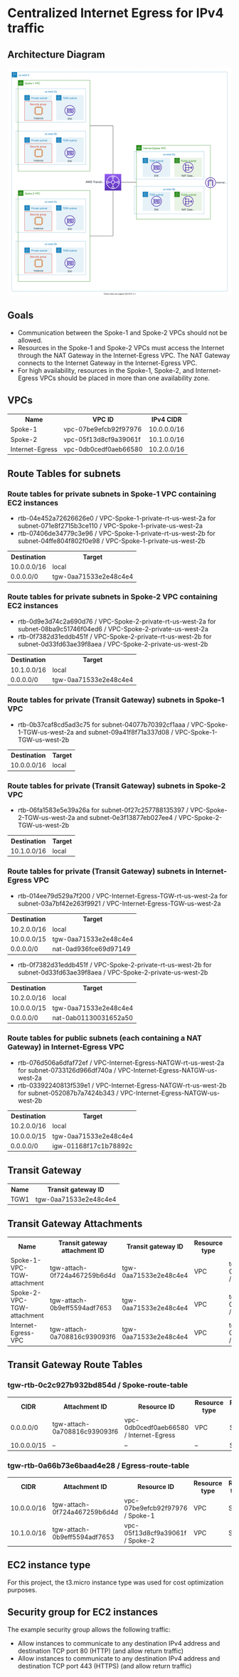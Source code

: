 # Centralized Internet Egress for IPv4 traffic

## Architecture Diagram
![Centralized_Internet_Egress_with_AWS_Transit_Gateway](./Pictures/Centralized_Internet_Egress_with_AWS_Transit_Gateway.svg)

## Goals
- Communication between the Spoke-1 and Spoke-2 VPCs should not be allowed.
- Resources in the Spoke-1 and Spoke-2 VPCs must access the Internet through the NAT Gateway in the Internet-Egress VPC. The NAT Gateway connects to the Internet Gateway in the Internet-Egress VPC.
- For high availability, resources in the Spoke-1, Spoke-2, and Internet-Egress VPCs should be placed in more than one availability zone.

## VPCs
<table>
  <tr>
    <th scope="col">Name</th>
    <th scope="col">VPC ID</th>
    <th scope="col">IPv4 CIDR</th>
  <tr>
  <tr>
    <td>Spoke-1</td>
    <td>vpc-07be9efcb92f97976</td>
    <td>10.0.0.0/16</td>
  </tr>
  <tr>
    <td>Spoke-2</td>
    <td>vpc-05f13d8cf9a39061f</td>
    <td>10.1.0.0/16</td>
  </tr>
  <tr>
    <td>Internet-Egress</td>
    <td>vpc-0db0cedf0aeb66580</td>
    <td>10.2.0.0/16</td>
  </tr>
</table>

## Route Tables for subnets
### Route tables for private subnets in Spoke-1 VPC containing EC2 instances
- rtb-04e452a72626626e0 / VPC-Spoke-1-private-rt-us-west-2a for subnet-071e8f2715b3ce110 / VPC-Spoke-1-private-us-west-2a
- rtb-07406de34779c3e96 / VPC-Spoke-1-private-rt-us-west-2b for subnet-04ffe804f802f0e98 / VPC-Spoke-1-private-us-west-2b
<table>
  <tr>
    <th scope="col">Destination</th>
    <th scope="col">Target</th>
  </tr>
  <tr>
    <td>10.0.0.0/16</td>
    <td>local</td>
  </tr>
  <tr>
    <td>0.0.0.0/0</td>
    <td>tgw-0aa71533e2e48c4e4</td>
  </tr>
</table>

### Route tables for private subnets in Spoke-2 VPC containing EC2 instances
- rtb-0d9e3d74c2a690d76 / VPC-Spoke-2-private-rt-us-west-2a for subnet-08ba9c51746f04ed6 / VPC-Spoke-2-private-us-west-2a
- rtb-0f7382d31eddb451f / VPC-Spoke-2-private-rt-us-west-2b for subnet-0d33fd63ae39f8aea / VPC-Spoke-2-private-us-west-2b
<table>
  <tr>
    <th scope="col">Destination</th>
    <th scope="col">Target</th>
  </tr>
  <tr>
    <td>10.1.0.0/16</td>
    <td>local</td>
  </tr>
  <tr>
    <td>0.0.0.0/0</td>
    <td>tgw-0aa71533e2e48c4e4</td>
  </tr>
</table>

### Route tables for private (Transit Gateway) subnets in Spoke-1 VPC
- rtb-0b37caf8cd5ad3c75 for subnet-04077b70392cf1aaa / VPC-Spoke-1-TGW-us-west-2a and subnet-09a41f8f71a337d08 / VPC-Spoke-1-TGW-us-west-2b
<table>
  <tr>
    <th scope="col">Destination</th>
    <th scope="col">Target</th>
  </tr>
  <tr>
    <td>10.0.0.0/16</td>
    <td>local</td>
  </tr>
</table>

### Route tables for private (Transit Gateway) subnets in Spoke-2 VPC
- rtb-06fa1583e5e39a26a for subnet-0f27c257788135397 / VPC-Spoke-2-TGW-us-west-2a and subnet-0e3f13877eb027ee4 / VPC-Spoke-2-TGW-us-west-2b
<table>
  <tr>
    <th scope="col">Destination</th>
    <th scope="col">Target</th>
  </tr>
  <tr>
    <td>10.1.0.0/16</td>
    <td>local</td>
  </tr>
</table>

### Route tables for private (Transit Gateway) subnets in Internet-Egress VPC
- rtb-014ee79d529a7f200 / VPC-Internet-Egress-TGW-rt-us-west-2a for subnet-03a7bf42e263f9921 / VPC-Internet-Egress-TGW-us-west-2a
<table>
  <tr>
    <th scope="col">Destination</th>
    <th scope="col">Target</th>
  </tr>
  <tr>
    <td>10.2.0.0/16</td>
    <td>local</td>
  </tr>
  <tr>
    <td>10.0.0.0/15</td>
    <td>tgw-0aa71533e2e48c4e4</td>
  </tr>
  <tr>
    <td>0.0.0.0/0</td>
    <td>nat-0ad936fce69d97149</td>
  </tr>
</table>

- rtb-0f7382d31eddb451f / VPC-Spoke-2-private-rt-us-west-2b for subnet-0d33fd63ae39f8aea / VPC-Spoke-2-private-us-west-2b
<table>
  <tr>
    <th scope="col">Destination</th>
    <th scope="col">Target</th>
  </tr>
  <tr>
    <td>10.2.0.0/16</td>
    <td>local</td>
  </tr>
  <tr>
    <td>10.0.0.0/15</td>
    <td>tgw-0aa71533e2e48c4e4</td>
  </tr>
  <tr>
    <td>0.0.0.0/0</td>
    <td>nat-0ab01130031652a50</td>
  </tr>
</table>

### Route tables for public subnets (each containing a NAT Gateway) in Internet-Egress VPC
- rtb-076d506a6dfaf72ef / VPC-Internet-Egress-NATGW-rt-us-west-2a for subnet-0733126d966df740a / VPC-Internet-Egress-NATGW-us-west-2a
- rtb-03392240813f539e1 / VPC-Internet-Egress-NATGW-rt-us-west-2b for subnet-052087b7a7424b343 / VPC-Internet-Egress-NATGW-us-west-2b
<table>
  <tr>
    <th scope="col">Destination</th>
    <th scope="col">Target</th>
  </tr>
  <tr>
    <td>10.2.0.0/16</td>
    <td>local</td>
  </tr>
  <tr>
    <td>10.0.0.0/15</td>
    <td>tgw-0aa71533e2e48c4e4</td>
  </tr>
  <tr>
    <td>0.0.0.0/0</td>
    <td>igw-01168f17c1b78892c</td>
  </tr>
</table>

## Transit Gateway
<table>
  <tr>
    <th scope="col">Name</th>
    <th scope="col">Transit gateway ID</th>
  </tr>
  <tr>
    <td>TGW1</td>
    <td>tgw-0aa71533e2e48c4e4</td>
  </tr>
</table>

## Transit Gateway Attachments
<table>
  <tr>
    <th scope="col">Name</th>
    <th scope="col">Transit gateway attachment ID</th>
    <th scope="col">Transit gateway ID</th>
    <th scope="col">Resource type</th>
    <th scope="col">Association route table ID</th>
  </tr>
  <tr>
    <td>Spoke-1-VPC-TGW-attachment</td>
    <td>tgw-attach-0f724a467259b6d4d</td>
    <td>tgw-0aa71533e2e48c4e4</td>
    <td>VPC</td>
    <td>tgw-rtb-0c2c927b932bd854d / Spoke-route-table</td>
  </tr>
  <tr>
    <td>Spoke-2-VPC-TGW-attachment</td>
    <td>tgw-attach-0b9eff5594adf7653</td>
    <td>tgw-0aa71533e2e48c4e4</td>
    <td>VPC</td>
    <td>tgw-rtb-0c2c927b932bd854d / Spoke-route-table</td>
  </tr>
  <tr>
    <td>Internet-Egress-VPC</td>
    <td>tgw-attach-0a708816c939093f6</td>
    <td>tgw-0aa71533e2e48c4e4</td>
    <td>VPC</td>
    <td>tgw-rtb-0a66b73e6baad4e28 / Egress-route-table</td>
  </tr>
</table>

## Transit Gateway Route Tables
### tgw-rtb-0c2c927b932bd854d / Spoke-route-table
<table>
  <tr>
    <th scope="col">CIDR</th>
    <th scope="col">Attachment ID</th>
    <th scope="col">Resource ID</th>
    <th scope="col">Resource type</th>
    <th scope="col">Route type</th>
    <th scope="col">Route state</th>
  </tr>
  <tr>
    <td>0.0.0.0/0</td>
    <td>tgw-attach-0a708816c939093f6</td>
    <td>vpc-0db0cedf0aeb66580 / Internet-Egress</td>
    <td>VPC</td>
    <td>Static</td>
    <td>Active</td>
  </tr>
  <tr>
    <td>10.0.0.0/15</td>
    <td>–</td>
    <td>–</td>
    <td>–</td>
    <td>Static</td>
    <td>Blackhole</td>
  </tr>
</table>

### tgw-rtb-0a66b73e6baad4e28 / Egress-route-table
<table>
  <tr>
    <th scope="col">CIDR</th>
    <th scope="col">Attachment ID</th>
    <th scope="col">Resource ID</th>
    <th scope="col">Resource type</th>
    <th scope="col">Route type</th>
    <th scope="col">Route state</th>
  </tr>
  <tr>
    <td>10.0.0.0/16</td>
    <td>tgw-attach-0f724a467259b6d4d</td>
    <td>vpc-07be9efcb92f97976 / Spoke-1</td>
    <td>VPC</td>
    <td>Static</td>
    <td>Active</td>
  </tr>
  <tr>
    <td>10.1.0.0/16</td>
    <td>tgw-attach-0b9eff5594adf7653</td>
    <td>vpc-05f13d8cf9a39061f / Spoke-2</td>
    <td>VPC</td>
    <td>Static</td>
    <td>Active</td>
  </tr>
</table>

## EC2 instance type
For this project, the t3.micro instance type was used for cost optimization purposes.

## Security group for EC2 instances
The example security group allows the following traffic:
- Allow instances to communicate to any destination IPv4 address and destination TCP port 80 (HTTP) (and allow return traffic)
- Allow instances to communicate to any destination IPv4 address and destination TCP port 443 (HTTPS) (and allow return traffic)